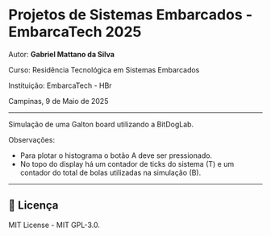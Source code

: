 
# Projetos de Sistemas Embarcados - EmbarcaTech 2025

Autor: **Gabriel Mattano da Silva**

Curso: Residência Tecnológica em Sistemas Embarcados

Instituição: EmbarcaTech - HBr

Campinas, 9 de Maio de 2025

---

Simulação de uma Galton board utilizando a BitDogLab.

Observações:
- Para plotar o histograma o botão A deve ser pressionado.
- No topo do display há um contador de ticks do sistema (T) e um contador do total de bolas utilizadas na simulação (B).

---

## 📜 Licença
MIT License - MIT GPL-3.0.

